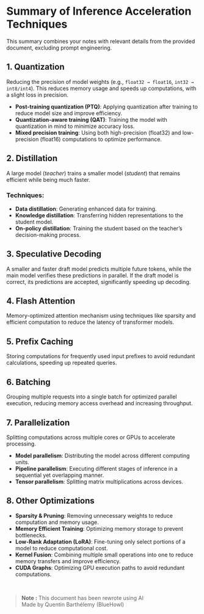 # Summary of Inference Acceleration Techniques  

This summary combines your notes with relevant details from the provided document, excluding prompt engineering.  

## 1. Quantization  
Reducing the precision of model weights (e.g., `float32 → float16`, `int32 → int8/int4`). This reduces memory usage and speeds up computations, with a slight loss in precision.  

- **Post-training quantization (PTQ)**: Applying quantization after training to reduce model size and improve efficiency.  
- **Quantization-aware training (QAT)**: Training the model with quantization in mind to minimize accuracy loss.  
- **Mixed precision training**: Using both high-precision (float32) and low-precision (float16) computations to optimize performance.  

## 2. Distillation  
A large model (*teacher*) trains a smaller model (*student*) that remains efficient while being much faster.  

### Techniques:  
- **Data distillation**: Generating enhanced data for training.  
- **Knowledge distillation**: Transferring hidden representations to the student model.  
- **On-policy distillation**: Training the student based on the teacher’s decision-making process.  

## 3. Speculative Decoding  
A smaller and faster draft model predicts multiple future tokens, while the main model verifies these predictions in parallel. If the draft model is correct, its predictions are accepted, significantly speeding up decoding.  

## 4. Flash Attention  
Memory-optimized attention mechanism using techniques like sparsity and efficient computation to reduce the latency of transformer models.  

## 5. Prefix Caching  
Storing computations for frequently used input prefixes to avoid redundant calculations, speeding up repeated queries.  

## 6. Batching  
Grouping multiple requests into a single batch for optimized parallel execution, reducing memory access overhead and increasing throughput.  

## 7. Parallelization  
Splitting computations across multiple cores or GPUs to accelerate processing.  

- **Model parallelism**: Distributing the model across different computing units.  
- **Pipeline parallelism**: Executing different stages of inference in a sequential yet overlapping manner.  
- **Tensor parallelism**: Splitting matrix multiplications across devices.  

## 8. Other Optimizations  
- **Sparsity & Pruning**: Removing unnecessary weights to reduce computation and memory usage.  
- **Memory Efficient Training**: Optimizing memory storage to prevent bottlenecks.  
- **Low-Rank Adaptation (LoRA)**: Fine-tuning only select portions of a model to reduce computational cost.  
- **Kernel Fusion**: Combining multiple small operations into one to reduce memory transfers and improve efficiency.  
- **CUDA Graphs**: Optimizing GPU execution paths to avoid redundant computations.  

<br>

> **Note :**
> This document has been rewrote using AI \
> Made by Quentin Barthélemy (BlueHowl)